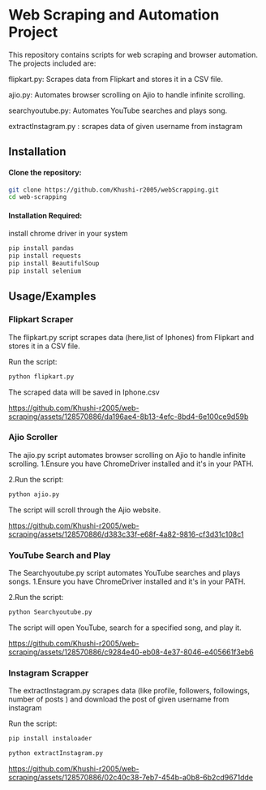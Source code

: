 
# Web Scraping and Automation Project

This repository contains scripts for web scraping and browser automation. The projects included are:

flipkart.py: Scrapes data from Flipkart and stores it in a CSV file.

ajio.py: Automates browser scrolling on Ajio to handle infinite scrolling.

searchyoutube.py: Automates YouTube searches and plays song.

extractInstagram.py : scrapes data of given username from instagram




## Installation

#### Clone the repository:

```bash
git clone https://github.com/Khushi-r2005/webScrapping.git
cd web-scrapping
```
#### Installation Required:

install chrome driver in your system
```bash
pip install pandas
pip install requests
pip install BeautifulSoup
pip install selenium
```
## Usage/Examples

### Flipkart Scraper
The flipkart.py script scrapes data (here,list of Iphones) from Flipkart and stores it in a CSV file.

Run the script:
```bash
python flipkart.py
```
The scraped data will be saved in Iphone.csv

https://github.com/Khushi-r2005/web-scraping/assets/128570886/da196ae4-8b13-4efc-8bd4-6e100ce9d59b


### Ajio Scroller
The ajio.py script automates browser scrolling on Ajio to handle infinite scrolling.
1.Ensure you have ChromeDriver installed and it's in your PATH.

2.Run the script:
```bash
python ajio.py
```
The script will scroll through the Ajio website.

https://github.com/Khushi-r2005/web-scraping/assets/128570886/d383c33f-e68f-4a82-9816-cf3d31c108c1

### YouTube Search and Play
The Searchyoutube.py script automates YouTube searches and plays songs.
1.Ensure you have ChromeDriver installed and it's in your PATH.

2.Run the script:
```bash
python Searchyoutube.py
```
The script will open YouTube, search for a specified song, and play it.

https://github.com/Khushi-r2005/web-scraping/assets/128570886/c9284e40-eb08-4e37-8046-e405661f3eb6


### Instagram Scrapper
The extractInstagram.py scrapes data (like profile, followers, followings, number of posts ) and download the post of given username from instagram

Run the script:
```bash
pip install instaloader
```
```bash
python extractInstagram.py
```

https://github.com/Khushi-r2005/web-scraping/assets/128570886/02c40c38-7eb7-454b-a0b8-6b2cd9671dde
